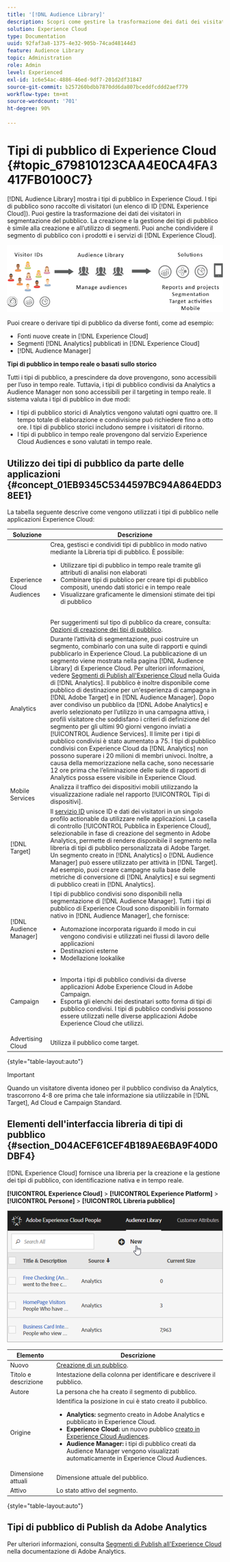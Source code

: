 ```yaml
---
title: '[!DNL Audience Library]'
description: Scopri come gestire la trasformazione dei dati dei visitatori in segmentazione del pubblico in Experience Cloud  [!DNL Audience Library].
solution: Experience Cloud
type: Documentation
uuid: 92faf3a8-1375-4e32-905b-74cad48144d3
feature: Audience Library
topic: Administration
role: Admin
level: Experienced
exl-id: 1c6e54ac-4886-46ed-9df7-201d2df31847
source-git-commit: b257260bdbb7870dd6da807bceddfcddd2aef779
workflow-type: tm+mt
source-wordcount: '701'
ht-degree: 90%

---
```


# Tipi di pubblico di Experience Cloud {#topic_679810123CAA4E0CA4FA3417FB0100C7}

[!DNL Audience Library] mostra i tipi di pubblico in Experience Cloud. I tipi di pubblico sono raccolte di visitatori (un elenco di ID [!DNL Experience Cloud]). Puoi gestire la trasformazione dei dati dei visitatori in segmentazione del pubblico. La creazione e la gestione dei tipi di pubblico è simile alla creazione e all’utilizzo di segmenti. Puoi anche condividere il segmento di pubblico con i prodotti e i servizi di [!DNL Experience Cloud].

![Tipi di pubblico di Experience Cloud](assets/audiences.png)

Puoi creare o derivare tipi di pubblico da diverse fonti, come ad esempio:

* Fonti nuove create in [!DNL Experience Cloud]
* Segmenti [!DNL Analytics] pubblicati in [!DNL Experience Cloud]
* [!DNL Audience Manager]

**Tipi di pubblico in tempo reale o basati sullo storico**

Tutti i tipi di pubblico, a prescindere da dove provengono, sono accessibili per l’uso in tempo reale. Tuttavia, i tipi di pubblico condivisi da Analytics a Audience Manager non sono accessibili per il targeting in tempo reale. Il sistema valuta i tipi di pubblico in due modi:

* I tipi di pubblico storici di Analytics vengono valutati ogni quattro ore. Il tempo totale di elaborazione e condivisione può richiedere fino a otto ore. I tipi di pubblico storici includono sempre i visitatori di ritorno.
* I tipi di pubblico in tempo reale provengono dal servizio Experience Cloud Audiences e sono valutati in tempo reale.

## Utilizzo dei tipi di pubblico da parte delle applicazioni {#concept_01EB9345C5344597BC94A864EDD38EE1}

La tabella seguente descrive come vengono utilizzati i tipi di pubblico nelle applicazioni Experience Cloud:

| Soluzione | Descrizione |
|--- |--- |
| Experience Cloud Audiences | Crea, gestisci e condividi tipi di pubblico in modo nativo mediante la Libreria tipi di pubblico. È possibile:<ul><li>Utilizzare tipi di pubblico in tempo reale tramite gli attributi di analisi non elaborati</li><li>Combinare tipi di pubblico per creare tipi di pubblico compositi, unendo dati storici e in tempo reale</li><li>Visualizzare graficamente le dimensioni stimate dei tipi di pubblico</li></ul><br>Per suggerimenti sul tipo di pubblico da creare, consulta: [Opzioni di creazione dei tipi di pubblico](https://experienceleague.adobe.com/docs/experience-cloud-kcs/kbarticles/KA-16471.html?lang=it). |
| Analytics | Durante l’attività di segmentazione, puoi costruire un segmento, combinarlo con una suite di rapporti e quindi pubblicarlo in Experience Cloud. La pubblicazione di un segmento viene mostrata nella pagina [!DNL Audience Library] di Experience Cloud. Per ulteriori informazioni, vedere [Segmenti di Publish all&#39;Experience Cloud](https://experienceleague.adobe.com/docs/analytics/components/segmentation/segmentation-workflow/seg-publish.html?lang=it) nella Guida di [!DNL Analytics]. Il pubblico è inoltre disponibile come pubblico di destinazione per un&#39;esperienza di campagna in [!DNL Adobe Target] e in [!DNL Audience Manager]. Dopo aver condiviso un pubblico da [!DNL Adobe Analytics] e averlo selezionato per l’utilizzo in una campagna attiva, i profili visitatore che soddisfano i criteri di definizione del segmento per gli ultimi 90 giorni vengono inviati a [!UICONTROL Audience Services]. Il limite per i tipi di pubblico condivisi è stato aumentato a 75. I tipi di pubblico condivisi con Experience Cloud da [!DNL Analytics] non possono superare i 20 milioni di membri univoci. Inoltre, a causa della memorizzazione nella cache, sono necessarie 12 ore prima che l’eliminazione delle suite di rapporti di Analytics possa essere visibile in Experience Cloud. |
| Mobile Services | Analizza il traffico dei dispositivi mobili utilizzando la visualizzazione radiale nel rapporto [!UICONTROL Tipi di dispositivi]. |
| [!DNL Target] | Il [servizio ID](https://experienceleague.adobe.com/docs/id-service/using/home.html?lang=it) unisce ID e dati dei visitatori in un singolo profilo actionable da utilizzare nelle applicazioni. La casella di controllo [!UICONTROL Pubblica in Experience Cloud], selezionabile in fase di creazione del segmento in Adobe Analytics, permette di rendere disponibile il segmento nella libreria di tipi di pubblico personalizzata di Adobe Target. Un segmento creato in [!DNL Analytics] o [!DNL Audience Manager] può essere utilizzato per attività in [!DNL Target]. Ad esempio, puoi creare campagne sulla base delle metriche di conversione di [!DNL Analytics] e sui segmenti di pubblico creati in [!DNL Analytics]. |
| [!DNL Audience Manager] | I tipi di pubblico condivisi sono disponibili nella segmentazione di [!DNL Audience Manager]. Tutti i tipi di pubblico di Experience Cloud sono disponibili in formato nativo in [!DNL Audience Manager], che fornisce:<ul><li>Automazione incorporata riguardo il modo in cui vengono condivisi e utilizzati nei flussi di lavoro delle applicazioni</li><li>Destinazioni esterne</li><li>Modellazione lookalike</li></ul> |
| Campaign | <ul><li>Importa i tipi di pubblico condivisi da diverse applicazioni Adobe Experience Cloud in Adobe Campaign.</li><li>Esporta gli elenchi dei destinatari sotto forma di tipi di pubblico condivisi. I tipi di pubblico condivisi possono essere utilizzati nelle diverse applicazioni Adobe Experience Cloud che utilizzi.</li></ul> |
| Advertising Cloud | Utilizza il pubblico come target. |

{style="table-layout:auto"}

>[!IMPORTANT]
>
>Quando un visitatore diventa idoneo per il pubblico condiviso da Analytics, trascorrono 4-8 ore prima che tale informazione sia utilizzabile in [!DNL Target], Ad Cloud e Campaign Standard.

## Elementi dell&#39;interfaccia libreria di tipi di pubblico {#section_D04ACEF61CEF4B189AE6BA9F40D0DBF4}

[!DNL Experience Cloud] fornisce una libreria per la creazione e la gestione dei tipi di pubblico, con identificazione nativa e in tempo reale.

**[!UICONTROL Experience Cloud]** > **[!UICONTROL Experience Platform]** > **[!UICONTROL Persone]** > **[!UICONTROL Libreria pubblico]**

![Aggiungere un pubblico nella libreria Pubblico](assets/audience_library.png)


| Elemento | Descrizione |
|--- |--- |
| Nuovo | [Creazione di un pubblico](create.md). |
| Titolo e descrizione | Intestazione della colonna per identificare e descrivere il pubblico. |
| Autore | La persona che ha creato il segmento di pubblico. |
| Origine | Identifica la posizione in cui è stato creato il pubblico.<ul><li>**Analytics:** segmento creato in Adobe Analytics e pubblicato in Experience Cloud.</li><li>**Experience Cloud:** un nuovo pubblico [creato in Experience Cloud Audiences](create.md).</li><li>**Audience Manager:** i tipi di pubblico creati da Audience Manager vengono visualizzati automaticamente in Experience Cloud Audiences.</li></ul> |
| Dimensione attuali | Dimensione attuale del pubblico. |
| Attivo | Lo stato attivo del segmento. |

{style="table-layout:auto"}

## Tipi di pubblico di Publish da Adobe Analytics

Per ulteriori informazioni, consulta [Segmenti di Publish all&#39;Experience Cloud](https://experienceleague.adobe.com/it/docs/analytics/components/segmentation/segmentation-workflow/seg-publish) nella documentazione di Adobe Analytics.
